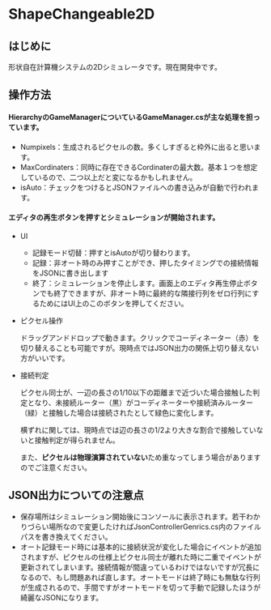 # ShapeChangeable2D

## はじめに

形状自在計算機システムの2Dシミュレータです。現在開発中です。

## 操作方法

#### HierarchyのGameManagerについているGameManager.csが主な処理を担っています。
* Numpixels：生成されるピクセルの数。多くしすぎると枠外に出ると思います。
* MaxCordinaters：同時に存在できるCordinaterの最大数。基本１つを想定しているので、二つ以上だと変になるかもしれません。
* isAuto：チェックをつけるとJSONファイルへの書き込みが自動で行われます。

#### エディタの再生ボタンを押すとシミュレーションが開始されます。
* UI
  * 記録モード切替：押すとisAutoが切り替わります。
  * 記録：非オート時のみ押すことができ、押したタイミングでの接続情報をJSONに書き出します
  * 終了：シミュレーションを停止します。画面上のエディタ再生停止ボタンでも終了できますが、非オート時に最終的な隣接行列をゼロ行列にするためにはUI上のこのボタンを押してください。
 
* ピクセル操作

  ドラッグアンドドロップで動きます。クリックでコーディネーター（赤）を切り替えることも可能ですが。現時点ではJSON出力の関係上切り替えない方がいいです。

* 接続判定

  ピクセル同士が、一辺の長さの1/10以下の距離まで近づいた場合接触した判定となり、未接続ルーター（黒）がコーディネーターや接続済みルーター（緑）と接触した場合は接続されたとして緑色に変化します。

  横ずれに関しては、現時点では辺の長さの1/2より大きな割合で接触していないと接触判定が得られません。

  また、**ピクセルは物理演算されていない**ため重なってしまう場合がありますのでご注意ください。

## JSON出力についての注意点

* 保存場所はシミュレーション開始後にコンソールに表示されます。若干わかりづらい場所なので変更したければJsonControllerGenrics.cs内のファイルパスを書き換えてください。
* オート記録モード時には基本的に接続状況が変化した場合にイベントが追加されますが、ピクセルの仕様上ピクセル同士が離れた時に二重でイベントが更新されてしまいます。接続情報が間違っているわけではないですが冗長になるので、もし問題あれば直します。オートモードは終了時にも無駄な行列が生成されるので、手間ですがオートモードを切って手動で記録したほうが綺麗なJSONになります。
